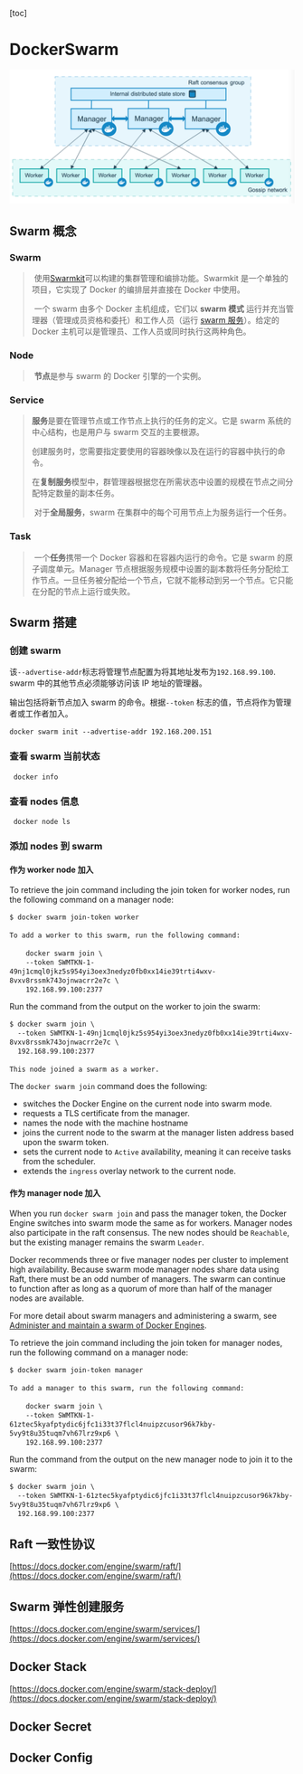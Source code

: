 [toc]

# DockerSwarm

![swarm-diagram](img/swarm-diagram.png)

## Swarm 概念

### Swarm

> ​	使用[Swarmkit](https://github.com/moby/swarmkit)可以构建的集群管理和编排功能。Swarmkit 是一个单独的项目，它实现了 Docker 的编排层并直接在 Docker 中使用。
>
> ​	一个 swarm 由多个 Docker 主机组成，它们以 **swarm 模式** 运行并充当管理器（管理成员资格和委托）和工作人员（运行 [swarm 服务](https://docs.docker.com/engine/swarm/key-concepts/#services-and-tasks)）。给定的 Docker 主机可以是管理员、工作人员或同时执行这两种角色。

### Node

> ​	**节点**是参与 swarm 的 Docker 引擎的一个实例。

### Service

> ​	**服务**是要在管理节点或工作节点上执行的任务的定义。它是 swarm 系统的中心结构，也是用户与 swarm 交互的主要根源。
>
> ​	创建服务时，您需要指定要使用的容器映像以及在运行的容器中执行的命令。
>
> ​	在**复制服务**模型中，群管理器根据您在所需状态中设置的规模在节点之间分配特定数量的副本任务。
>
> ​	对于**全局服务**，swarm 在集群中的每个可用节点上为服务运行一个任务。

### Task

> ​	一个**任务**携带一个 Docker 容器和在容器内运行的命令。它是 swarm 的原子调度单元。Manager 节点根据服务规模中设置的副本数将任务分配给工作节点。一旦任务被分配给一个节点，它就不能移动到另一个节点。它只能在分配的节点上运行或失败。

## Swarm 搭建

### 创建 swarm

该`--advertise-addr`标志将管理节点配置为将其地址发布为`192.168.99.100`. swarm 中的其他节点必须能够访问该 IP 地址的管理器。

输出包括将新节点加入 swarm 的命令。根据`--token` 标志的值，节点将作为管理者或工作者加入。

```shell
docker swarm init --advertise-addr 192.168.200.151
```

### 查看 swarm 当前状态

```shell
 docker info
```

### 查看 nodes 信息

```shell
 docker node ls
```

### 添加 nodes 到 swarm

#### 作为 worker node 加入

To retrieve the join command including the join token for worker nodes, run the following command on a manager node:

```shell
$ docker swarm join-token worker

To add a worker to this swarm, run the following command:

    docker swarm join \
    --token SWMTKN-1-49nj1cmql0jkz5s954yi3oex3nedyz0fb0xx14ie39trti4wxv-8vxv8rssmk743ojnwacrr2e7c \
    192.168.99.100:2377
```

Run the command from the output on the worker to join the swarm:

```shell
$ docker swarm join \
  --token SWMTKN-1-49nj1cmql0jkz5s954yi3oex3nedyz0fb0xx14ie39trti4wxv-8vxv8rssmk743ojnwacrr2e7c \
  192.168.99.100:2377

This node joined a swarm as a worker.
```

The `docker swarm join` command does the following:

- switches the Docker Engine on the current node into swarm mode.
- requests a TLS certificate from the manager.
- names the node with the machine hostname
- joins the current node to the swarm at the manager listen address based upon the swarm token.
- sets the current node to `Active` availability, meaning it can receive tasks from the scheduler.
- extends the `ingress` overlay network to the current node.

#### 作为 manager node 加入

When you run `docker swarm join` and pass the manager token, the Docker Engine switches into swarm mode the same as for workers. Manager nodes also participate in the raft consensus. The new nodes should be `Reachable`, but the existing manager remains the swarm `Leader`.

Docker recommends three or five manager nodes per cluster to implement high availability. Because swarm mode manager nodes share data using Raft, there must be an odd number of managers. The swarm can continue to function after as long as a quorum of more than half of the manager nodes are available.

For more detail about swarm managers and administering a swarm, see [Administer and maintain a swarm of Docker Engines](https://docs.docker.com/engine/swarm/admin_guide/).

To retrieve the join command including the join token for manager nodes, run the following command on a manager node:

```
$ docker swarm join-token manager

To add a manager to this swarm, run the following command:

    docker swarm join \
    --token SWMTKN-1-61ztec5kyafptydic6jfc1i33t37flcl4nuipzcusor96k7kby-5vy9t8u35tuqm7vh67lrz9xp6 \
    192.168.99.100:2377
```

Run the command from the output on the new manager node to join it to the swarm:

```shell
$ docker swarm join \
  --token SWMTKN-1-61ztec5kyafptydic6jfc1i33t37flcl4nuipzcusor96k7kby-5vy9t8u35tuqm7vh67lrz9xp6 \
  192.168.99.100:2377
```

## Raft 一致性协议

[https://docs.docker.com/engine/swarm/raft/](https://docs.docker.com/engine/swarm/raft/)

## Swarm 弹性创建服务

[https://docs.docker.com/engine/swarm/services/](https://docs.docker.com/engine/swarm/services/)

## Docker Stack

[https://docs.docker.com/engine/swarm/stack-deploy/](https://docs.docker.com/engine/swarm/stack-deploy/)

## Docker Secret



## Docker Config

